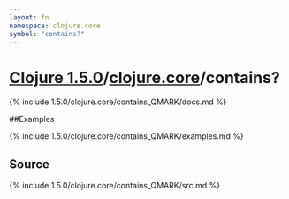 ```yaml
---
layout: fn
namespace: clojure.core
symbol: "contains?"
---
```


# [Clojure 1.5.0](../../)/[clojure.core](../)/contains?

{% include 1.5.0/clojure.core/contains_QMARK/docs.md %}

##Examples

{% include 1.5.0/clojure.core/contains_QMARK/examples.md %}
## Source
{% include 1.5.0/clojure.core/contains_QMARK/src.md %}


